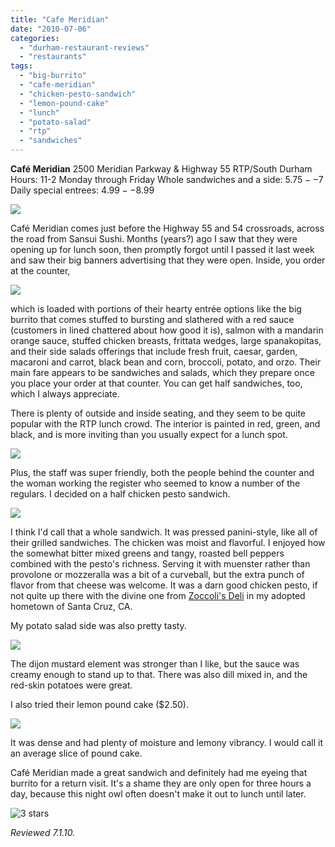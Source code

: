 ```yaml
---
title: "Cafe Meridian"
date: "2010-07-06"
categories:
  - "durham-restaurant-reviews"
  - "restaurants"
tags:
  - "big-burrito"
  - "cafe-meridian"
  - "chicken-pesto-sandwich"
  - "lemon-pound-cake"
  - "lunch"
  - "potato-salad"
  - "rtp"
  - "sandwiches"
---
```


**Café Meridian** 2500 Meridian Parkway & Highway 55 RTP/South Durham Hours: 11-2 Monday through Friday Whole sandwiches and a side: $5.75--$7 Daily special entrees: $4.99--$8.99

![](http://www.thegourmez.com/gourmez/photos/meridiancafe06.JPG)

Café Meridian comes just before the Highway 55 and 54 crossroads, across the road from Sansui Sushi. Months (years?) ago I saw that they were opening up for lunch soon, then promptly forgot until I passed it last week and saw their big banners advertising that they were open. Inside, you order at the counter,

![](http://www.thegourmez.com/gourmez/photos/meridiancafe05.JPG)

which is loaded with portions of their hearty entrée options like the big burrito that comes stuffed to bursting and slathered with a red sauce (customers in lined chattered about how good it is), salmon with a mandarin orange sauce, stuffed chicken breasts, frittata wedges, large spanakopitas, and their side salads offerings that include fresh fruit, caesar, garden, macaroni and carrot, black bean and corn, broccoli, potato, and orzo. Their main fare appears to be sandwiches and salads, which they prepare once you place your order at that counter. You can get half sandwiches, too, which I always appreciate.

There is plenty of outside and inside seating, and they seem to be quite popular with the RTP lunch crowd. The interior is painted in red, green, and black, and is more inviting than you usually expect for a lunch spot.

![](http://www.thegourmez.com/gourmez/photos/meridiancafe01.JPG)

Plus, the staff was super friendly, both the people behind the counter and the woman working the register who seemed to know a number of the regulars. I decided on a half chicken pesto sandwich.

![](http://www.thegourmez.com/gourmez/photos/meridiancafe02.JPG)

I think I'd call that a whole sandwich. It was pressed panini-style, like all of their grilled sandwiches. The chicken was moist and flavorful. I enjoyed how the somewhat bitter mixed greens and tangy, roasted bell peppers combined with the pesto's richness. Serving it with muenster rather than provolone or mozzeralla was a bit of a curveball, but the extra punch of flavor from that cheese was welcome. It was a darn good chicken pesto, if not quite up there with the divine one from [Zoccoli's Deli](http://www.zoccolis.com/) in my adopted hometown of Santa Cruz, CA.

My potato salad side was also pretty tasty.

![](http://www.thegourmez.com/gourmez/photos/meridiancafe03.JPG)

The dijon mustard element was stronger than I like, but the sauce was creamy enough to stand up to that. There was also dill mixed in, and the red-skin potatoes were great.

I also tried their lemon pound cake ($2.50).

![](http://www.thegourmez.com/gourmez/photos/meridiancafe04.JPG)

It was dense and had plenty of moisture and lemony vibrancy. I would call it an average slice of pound cake.

Café Meridian made a great sandwich and definitely had me eyeing that burrito for a return visit. It's a shame they are only open for three hours a day, because this night owl often doesn't make it out to lunch until later.




<div class="caption">

![3 stars](http://s3.amazonaws.com/thegourmez-wpmedia/2009/02/rating_avocado1.gif "rating_avocado1")</div>


_Reviewed 7.1.10._

